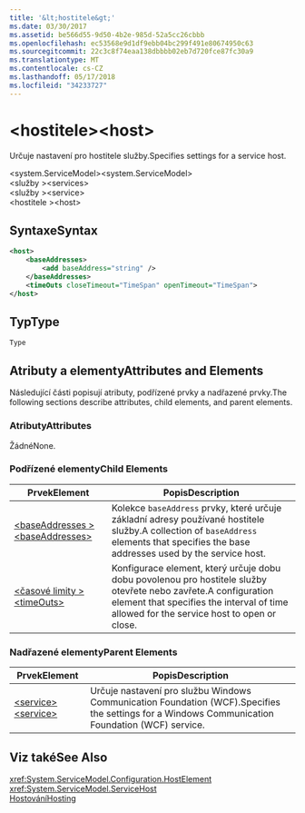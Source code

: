 ```yaml
---
title: '&lt;hostitele&gt;'
ms.date: 03/30/2017
ms.assetid: be566d55-9d50-4b2e-985d-52a5cc26cbbb
ms.openlocfilehash: ec53568e9d1df9ebb04bc299f491e80674950c63
ms.sourcegitcommit: 22c3c8f74eaa138dbbbb02eb7d720fce87fc30a9
ms.translationtype: MT
ms.contentlocale: cs-CZ
ms.lasthandoff: 05/17/2018
ms.locfileid: "34233727"
---
```

# <a name="lthostgt"></a><span data-ttu-id="63bef-102">&lt;hostitele&gt;</span><span class="sxs-lookup"><span data-stu-id="63bef-102">&lt;host&gt;</span></span>
<span data-ttu-id="63bef-103">Určuje nastavení pro hostitele služby.</span><span class="sxs-lookup"><span data-stu-id="63bef-103">Specifies settings for a service host.</span></span>  
  
 <span data-ttu-id="63bef-104">\<system.ServiceModel></span><span class="sxs-lookup"><span data-stu-id="63bef-104">\<system.ServiceModel></span></span>  
<span data-ttu-id="63bef-105">\<služby ></span><span class="sxs-lookup"><span data-stu-id="63bef-105">\<services></span></span>  
<span data-ttu-id="63bef-106">\<služby ></span><span class="sxs-lookup"><span data-stu-id="63bef-106">\<service></span></span>  
<span data-ttu-id="63bef-107">\<hostitele ></span><span class="sxs-lookup"><span data-stu-id="63bef-107">\<host></span></span>  
  
## <a name="syntax"></a><span data-ttu-id="63bef-108">Syntaxe</span><span class="sxs-lookup"><span data-stu-id="63bef-108">Syntax</span></span>  
  
```xml  
<host>
    <baseAddresses>  
        <add baseAddress="string" />  
    </baseAddresses>  
    <timeOuts closeTimeout="TimeSpan" openTimeout="TimeSpan">  
</host>  
```  
  
## <a name="type"></a><span data-ttu-id="63bef-109">Typ</span><span class="sxs-lookup"><span data-stu-id="63bef-109">Type</span></span>  
 `Type`  
  
## <a name="attributes-and-elements"></a><span data-ttu-id="63bef-110">Atributy a elementy</span><span class="sxs-lookup"><span data-stu-id="63bef-110">Attributes and Elements</span></span>  
 <span data-ttu-id="63bef-111">Následující části popisují atributy, podřízené prvky a nadřazené prvky.</span><span class="sxs-lookup"><span data-stu-id="63bef-111">The following sections describe attributes, child elements, and parent elements.</span></span>  
  
### <a name="attributes"></a><span data-ttu-id="63bef-112">Atributy</span><span class="sxs-lookup"><span data-stu-id="63bef-112">Attributes</span></span>  
 <span data-ttu-id="63bef-113">Žádné</span><span class="sxs-lookup"><span data-stu-id="63bef-113">None.</span></span>  
  
### <a name="child-elements"></a><span data-ttu-id="63bef-114">Podřízené elementy</span><span class="sxs-lookup"><span data-stu-id="63bef-114">Child Elements</span></span>  
  
|<span data-ttu-id="63bef-115">Prvek</span><span class="sxs-lookup"><span data-stu-id="63bef-115">Element</span></span>|<span data-ttu-id="63bef-116">Popis</span><span class="sxs-lookup"><span data-stu-id="63bef-116">Description</span></span>|  
|-------------|-----------------|  
|[<span data-ttu-id="63bef-117">\<baseAddresses ></span><span class="sxs-lookup"><span data-stu-id="63bef-117">\<baseAddresses></span></span>](../../../../../docs/framework/configure-apps/file-schema/wcf/baseaddresses.md)|<span data-ttu-id="63bef-118">Kolekce `baseAddress` prvky, které určuje základní adresy používané hostitele služby.</span><span class="sxs-lookup"><span data-stu-id="63bef-118">A collection of `baseAddress` elements that specifies the base addresses used by the service host.</span></span>|  
|[<span data-ttu-id="63bef-119">\<časové limity ></span><span class="sxs-lookup"><span data-stu-id="63bef-119">\<timeOuts></span></span>](../../../../../docs/framework/configure-apps/file-schema/wcf/timeouts.md)|<span data-ttu-id="63bef-120">Konfigurace element, který určuje dobu dobu povolenou pro hostitele služby otevřete nebo zavřete.</span><span class="sxs-lookup"><span data-stu-id="63bef-120">A configuration element that specifies the interval of time allowed for the service host to open or close.</span></span>|  
  
### <a name="parent-elements"></a><span data-ttu-id="63bef-121">Nadřazené elementy</span><span class="sxs-lookup"><span data-stu-id="63bef-121">Parent Elements</span></span>  
  
|<span data-ttu-id="63bef-122">Prvek</span><span class="sxs-lookup"><span data-stu-id="63bef-122">Element</span></span>|<span data-ttu-id="63bef-123">Popis</span><span class="sxs-lookup"><span data-stu-id="63bef-123">Description</span></span>|  
|-------------|-----------------|  
|[<span data-ttu-id="63bef-124">\<service></span><span class="sxs-lookup"><span data-stu-id="63bef-124">\<service></span></span>](../../../../../docs/framework/configure-apps/file-schema/wcf/service.md)|<span data-ttu-id="63bef-125">Určuje nastavení pro službu Windows Communication Foundation (WCF).</span><span class="sxs-lookup"><span data-stu-id="63bef-125">Specifies the settings for a Windows Communication Foundation (WCF) service.</span></span>|  
  
## <a name="see-also"></a><span data-ttu-id="63bef-126">Viz také</span><span class="sxs-lookup"><span data-stu-id="63bef-126">See Also</span></span>  
 <xref:System.ServiceModel.Configuration.HostElement>  
 <xref:System.ServiceModel.ServiceHost>  
 [<span data-ttu-id="63bef-127">Hostování</span><span class="sxs-lookup"><span data-stu-id="63bef-127">Hosting</span></span>](../../../../../docs/framework/wcf/feature-details/hosting.md)
